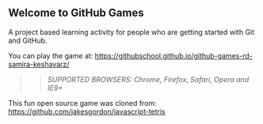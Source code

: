 ## Welcome to GitHub Games

A project based learning activity for people who are getting started with Git and GitHub.

You can play the game at: https://githubschool.github.io/github-games-rd-samira-keshavarz/

>> _*SUPPORTED BROWSERS*: Chrome, Firefox, Safari, Opera and IE9+_

This fun open source game was cloned from: https://github.com/jakesgordon/javascript-tetris
